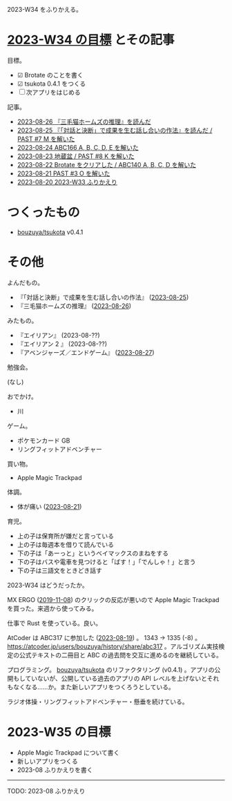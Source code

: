 2023-W34 をふりかえる。

# [2023-W34 の目標][2023-08-20] とその記事

目標。

- ☑ Brotate のことを書く
- ☑ tsukota 0.4.1 をつくる
- ☐ 次アプリをはじめる

記事。

- [2023-08-26 『三毛猫ホームズの推理』を読んだ][2023-08-26]
- [2023-08-25 『「対話と決断」で成果を生む話し合いの作法』を読んだ / PAST #7 M を解いた][2023-08-25]
- [2023-08-24 ABC166 A, B, C, D, E を解いた][2023-08-24]
- [2023-08-23 地蔵盆 / PAST #8 K を解いた][2023-08-23]
- [2023-08-22 Brotate をクリアした / ABC140 A, B, C, D を解いた][2023-08-22]
- [2023-08-21 PAST #3 O を解いた][2023-08-21]
- [2023-08-20 2023-W33 ふりかえり][2023-08-20]

# つくったもの

- [bouzuya/tsukota] v0.4.1

# その他

よんだもの。

- 『「対話と決断」で成果を生む話し合いの作法』 ([2023-08-25])
- 『三毛猫ホームズの推理』 ([2023-08-26])

みたもの。

- 『エイリアン』 (2023-08-??)
- 『エイリアン 2 』 (2023-08-??)
- 『アベンジャーズ／エンドゲーム』 ([2023-08-27])

勉強会。

(なし)

おでかけ。

- 川

ゲーム。

- ポケモンカード GB
- リングフィットアドベンチャー

買い物。

- Apple Magic Trackpad

体調。

- 体が痛い ([2023-08-21])

育児。

- 上の子は保育所が嫌だと言っている
- 上の子は毎週本を借りて読んでいる
- 下の子は「あーっと」というベイマックスのまねをする
- 下の子はバスや電車を見つけると「ばす！」「でんしゃ！」と言う
- 下の子は三語文をときどき話す

2023-W34 はどうだったか。

MX ERGO ([2019-11-08]) のクリックの反応が悪いので Apple Magic Trackpad を買った。来週から使ってみる。

仕事で Rust を使っている。良い。

AtCoder は ABC317 に参加した ([2023-08-19]) 。 1343 → 1335 (-8) 。 <https://atcoder.jp/users/bouzuya/history/share/abc317> 。アルゴリズム実技検定の公式テキストの二冊目と ABC の過去問を交互に進めるのを継続している。

プログラミング。 [bouzuya/tsukota] のリファクタリング (v0.4.1) 。アプリの公開もしていないが、公開している過去のアプリの API レベルを上げないとそれもなくなる……か。また新しいアプリをつくろうとしている。

ラジオ体操・リングフィットアドベンチャー・懸垂を続けている。

# 2023-W35 の目標

- Apple Magic Trackpad について書く
- 新しいアプリをつくる
- 2023-08 ふりかえりを書く

---

TODO: 2023-08 ふりかえり

[2019-11-08]: https://blog.bouzuya.net/2019/11/08/
[2023-08-19]: https://blog.bouzuya.net/2023/08/19/
[2023-08-20]: https://blog.bouzuya.net/2023/08/20/
[2023-08-21]: https://blog.bouzuya.net/2023/08/21/
[2023-08-22]: https://blog.bouzuya.net/2023/08/22/
[2023-08-23]: https://blog.bouzuya.net/2023/08/23/
[2023-08-24]: https://blog.bouzuya.net/2023/08/24/
[2023-08-25]: https://blog.bouzuya.net/2023/08/25/
[2023-08-26]: https://blog.bouzuya.net/2023/08/26/
[2023-08-27]: https://blog.bouzuya.net/2023/08/27/
[bouzuya/tsukota]: https://github.com/bouzuya/tsukota
